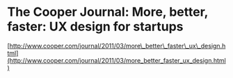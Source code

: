 <!--
id: 3901196493
link: http://tumblr.atmos.org/post/3901196493/the-cooper-journal-more-better-faster-ux-design-for
slug: the-cooper-journal-more-better-faster-ux-design-for
date: Wed Mar 16 2011 10:27:33 GMT-0700 (PDT)
publish: 2011-03-016
tags: 
title: The Cooper Journal: More, better, faster: UX design for startups
-->


The Cooper Journal: More, better, faster: UX design for startups
================================================================

[http://www.cooper.com/journal/2011/03/more\_better\_faster\_ux\_design.html](http://www.cooper.com/journal/2011/03/more_better_faster_ux_design.html)

